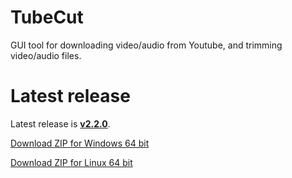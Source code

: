 # TubeCut
GUI tool for downloading video/audio from Youtube, and trimming video/audio files.

# Latest release
Latest release is [**v2.2.0**](https://github.com/andrei-g99/tubecut/releases/tag/v2.2.0).

[Download ZIP for Windows 64 bit](https://github.com/andrei-g99/tubecut/releases/download/v2.2.0/tubecut_v2.2.0_win64.zip)

[Download ZIP for Linux 64 bit](https://github.com/andrei-g99/tubecut/releases/download/v2.2.0/tubecut_v2.2.0_linux_x86_64.zip)
